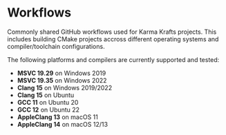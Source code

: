 # Workflows

Commonly shared GitHub workflows used for Karma Krafts projects.
This includes building CMake projects accross different operating systems
and compiler/toolchain configurations.

The following platforms and compilers are currently supported and tested:

* **MSVC 19.29** on Windows 2019
* **MSVC 19.35** on Windows 2022
* **Clang 15** on Windows 2019/2022
* **Clang 15** on Ubuntu
* **GCC 11** on Ubuntu 20
* **GCC 12** on Ubuntu 22
* **AppleClang 13** on macOS 11
* **AppleClang 14** on macOS 12/13
